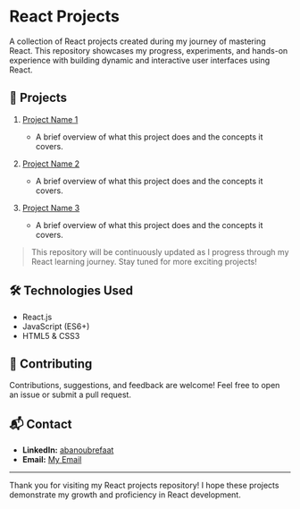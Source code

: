 # React Projects

A collection of React projects created during my journey of mastering React. This repository showcases my progress, experiments, and hands-on experience with building dynamic and interactive user interfaces using React.

## 🚀 Projects

1. [Project Name 1](link-to-project-1)
   - A brief overview of what this project does and the concepts it covers.

2. [Project Name 2](link-to-project-2)
   - A brief overview of what this project does and the concepts it covers.

3. [Project Name 3](link-to-project-3)
   - A brief overview of what this project does and the concepts it covers.

> This repository will be continuously updated as I progress through my React learning journey. Stay tuned for more exciting projects!

## 🛠️ Technologies Used

- React.js
- JavaScript (ES6+)
- HTML5 & CSS3

## 🤝 Contributing

Contributions, suggestions, and feedback are welcome! Feel free to open an issue or submit a pull request.

## 📬 Contact

- **LinkedIn:** [abanoubrefaat](https://www.linkedin.com/in/abanoubrefaat/)
- **Email:** [My Email](abanoubref3at18@gmail.com)

---

Thank you for visiting my React projects repository! I hope these projects demonstrate my growth and proficiency in React development.

